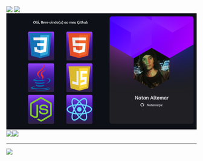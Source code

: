 <div>
        <a href="mailto:natan.altomar14@gmail.com"><img src="https://img.shields.io/badge/Gmail-D14836?style=for-the-badge&logo=gmail&logoColor=white" target="_blank" /></a>
        <a href="https://www.linkedin.com/in/natanalpe14/"><img src="https://img.shields.io/badge/LinkedIn-0077B5?style=for-the-badge&logo=linkedin&logoColor=white" target="_blank" /></a>
</div>
<div>
        <img src="./card-tech.png">
</div>
<div>
        <img src="https://github-readme-stats.vercel.app/api?username=Natanalpe&show_icons=true&text_color=ffffff&bg_color=20,0007a6,0007a6,3a0085,3a0085&title_color=ffffff&border_color=0C0032&locale=pt-br&border_radius=15&include_all_commits=true&count_private=true&line_height=20&width=100&hide_rank=true&card_width=510&custom_title=Natan%20Altomar's%20estatísticas" /><img src="https://github-readme-stats.vercel.app/api/top-langs/?username=Natanalpe&text_color=ffffff&bg_color=20,3a0085,3a0085,3a0085,0007a6,0007a6&title_color=ffffff&border_color=0C0032&locale=pt-br&layout=compact&border_radius=15&card_width=490" />
 
</div>
<hr>
<img src="https://spotify-recently-played-readme.vercel.app/api?user=eternalagony1616&width=895&count=2">

